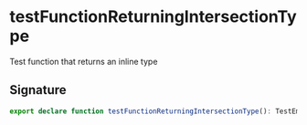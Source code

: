 
# testFunctionReturningIntersectionType

Test function that returns an inline type

## Signature

```typescript
export declare function testFunctionReturningIntersectionType(): TestEmptyInterface & TestInterfaceWithTypeParameter<number>;
```

